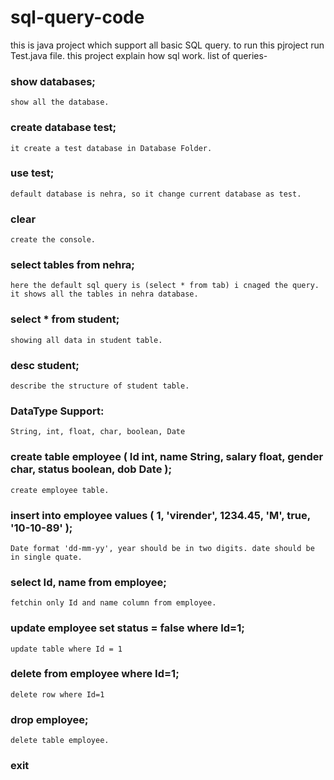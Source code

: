 # sql-query-code
this is java project which support all basic SQL query.
to run this pjroject run Test.java file.
this project explain how sql work.
list of queries-

### show databases; 
    show all the database.
    
### create database test;
    it create a test database in Database Folder.
    
### use test;
    default database is nehra, so it change current database as test.
    
### clear
    create the console.
    
### select tables from nehra;
    here the default sql query is (select * from tab) i cnaged the query.
    it shows all the tables in nehra database.
    
### select * from student;
    showing all data in student table.
    
### desc student;
    describe the structure of student table.
    
### DataType Support:
    String, int, float, char, boolean, Date
    
### create table employee ( Id int, name String, salary float, gender char, status boolean, dob Date );
    create employee table.
    
### insert into employee values ( 1, 'virender', 1234.45, 'M', true, '10-10-89' );
    Date format 'dd-mm-yy', year should be in two digits. date should be in single quate.
    
### select Id, name from employee;
    fetchin only Id and name column from employee.
    
### update employee set status = false where Id=1;
    update table where Id = 1
    
### delete from employee where Id=1;
    delete row where Id=1
    
### drop employee;
    delete table employee.
    
### exit
